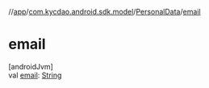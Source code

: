 //[app](../../../index.md)/[com.kycdao.android.sdk.model](../index.md)/[PersonalData](index.md)/[email](email.md)

# email

[androidJvm]\
val [email](email.md): [String](https://kotlinlang.org/api/latest/jvm/stdlib/kotlin/-string/index.html)

